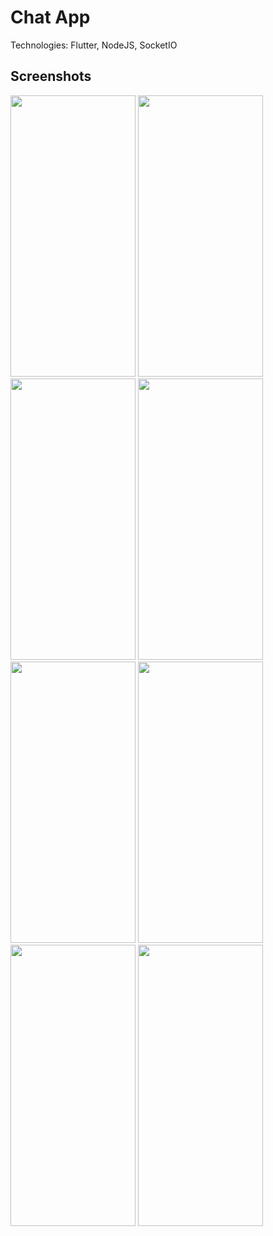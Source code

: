 # Chat App
Technologies: Flutter, NodeJS, SocketIO
## Screenshots
<img src="https://github.com/user-attachments/assets/f41daa9d-1abc-42f8-8815-3b68a8eabc66" width="200" height="450"/>
<img src="https://github.com/user-attachments/assets/c90bd4a9-5134-4399-9258-9c904b107802" width="200" height="450"/>
<img src="https://github.com/user-attachments/assets/393f7325-9cde-4f05-badc-6df27f1ef6ac" width="200" height="450"/>
<img src="https://github.com/user-attachments/assets/8a6e618e-b311-41a6-b137-b252e1ae08f2" width="200" height="450"/>
<img src="https://github.com/user-attachments/assets/f396889f-9b5b-4eee-9257-fbe4daba47dc" width="200" height="450"/>
<img src="https://github.com/user-attachments/assets/9416a51f-82ef-4735-a933-14d69f31bb2c" width="200" height="450"/>
<img src="https://github.com/user-attachments/assets/41ffa7c3-63a4-4050-9a27-6f659cbb648c" width="200" height="450"/>
<img src="https://github.com/user-attachments/assets/2d1d9a7e-16fd-4d42-909d-4a9dbe429a85" width="200" height="450"/>
